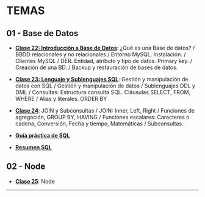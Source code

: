 # TEMAS

## 01 - Base de Datos

- [**Clase 22: Introducción a Base de Datos**](https://github.com/eugenia1984/node/blob/main/node_codo_a_codo/teoria/clase-22.md): ¿Qué es una Base de datos? /  BBDD relacionales y no relacionales / Entorno MySQL. Instalación. / Clientes MySQL / DER. Entidad, atributo y tipo de datos. Primary key. / Creación de una BD. / Backup y restauración de bases de datos.

- [**Clase 23: Lenguaje y Sublenguajes SQL**](https://github.com/eugenia1984/node/blob/main/node_codo_a_codo/teoria/clase-23.md): Gestión y manipulación de
datos con SQL / Gestión y manipulación de datos / Sublenguajes DDL y DML /  Consultas: Estructura consulta SQL. Cláusulas SELECT, FROM, WHERE / Alias y literales. ORDER BY

- [**Clase 24**](https://github.com/eugenia1984/node/blob/main/node_codo_a_codo/teoria/clase-24.md): JOIN y Subconsultas / JOIN: Inner, Left, Right / Funciones de agregación, GROUP BY, HAVING / Funciones escalares: Caracteres o cadena, Conversión, Fecha y tiempo, Matemáticas / Subconsultas.

- [**Guía práctica de SQL**](https://github.com/eugenia1984/node/blob/main/node_codo_a_codo/teoria/Gu%C3%ADa%20pr%C3%A1ctica%20de%20SQL.pdf)

- [**Resumen SQL**](https://github.com/eugenia1984/node/blob/main/node_codo_a_codo/teoria/resumen-sql.pdf)

## 02 - Node

- [**Clase 25**](https://github.com/eugenia1984/node/blob/main/node_codo_a_codo/teoria/clase-25.md): Node
---
